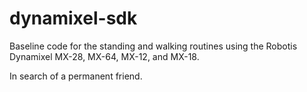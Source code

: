 # dynamixel-sdk

Baseline code for the standing and walking routines using the Robotis Dynamixel MX-28, MX-64, MX-12, and MX-18.

In search of a permanent friend.
